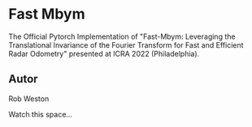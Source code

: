 # Fast Mbym
The Official Pytorch Implementation of "Fast-Mbym: Leveraging the Translational Invariance of the Fourier Transform for Fast and Efficient Radar Odometry" 
presented at ICRA 2022 (Philadelphia).

## Autor
Rob Weston

Watch this space...
